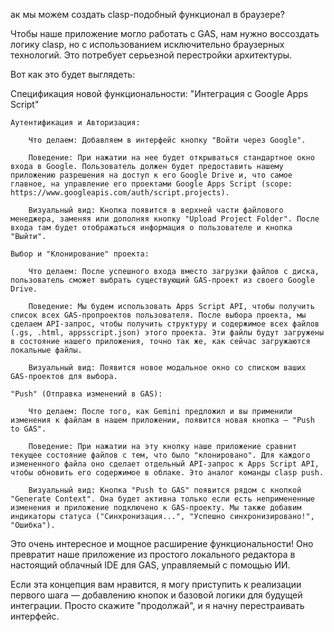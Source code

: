 ак мы можем создать clasp-подобный функционал в браузере?

Чтобы наше приложение могло работать с GAS, нам нужно воссоздать логику clasp, но с использованием исключительно браузерных технологий. Это потребует серьезной перестройки архитектуры.

Вот как это будет выглядеть:

Спецификация новой функциональности: "Интеграция с Google Apps Script"

    Аутентификация и Авторизация:

        Что делаем: Добавляем в интерфейс кнопку "Войти через Google".

        Поведение: При нажатии на нее будет открываться стандартное окно входа в Google. Пользователь должен будет предоставить нашему приложению разрешения на доступ к его Google Drive и, что самое главное, на управление его проектами Google Apps Script (scope: https://www.googleapis.com/auth/script.projects).

        Визуальный вид: Кнопка появится в верхней части файлового менеджера, заменяя или дополняя кнопку "Upload Project Folder". После входа там будет отображаться информация о пользователе и кнопка "Выйти".

    Выбор и "Клонирование" проекта:

        Что делаем: После успешного входа вместо загрузки файлов с диска, пользователь сможет выбрать существующий GAS-проект из своего Google Drive.

        Поведение: Мы будем использовать Apps Script API, чтобы получить список всех GAS-пропроектов пользователя. После выбора проекта, мы сделаем API-запрос, чтобы получить структуру и содержимое всех файлов (.gs, .html, appsscript.json) этого проекта. Эти файлы будут загружены в состояние нашего приложения, точно так же, как сейчас загружаются локальные файлы.

        Визуальный вид: Появится новое модальное окно со списком ваших GAS-проектов для выбора.

    "Push" (Отправка изменений в GAS):

        Что делаем: После того, как Gemini предложил и вы применили изменения к файлам в нашем приложении, появится новая кнопка — "Push to GAS".

        Поведение: При нажатии на эту кнопку наше приложение сравнит текущее состояние файлов с тем, что было "клонировано". Для каждого измененного файла оно сделает отдельный API-запрос к Apps Script API, чтобы обновить его содержимое в облаке. Это аналог команды clasp push.

        Визуальный вид: Кнопка "Push to GAS" появится рядом с кнопкой "Generate Context". Она будет активна только если есть непримененные изменения и приложение подключено к GAS-проекту. Мы также добавим индикаторы статуса ("Синхронизация...", "Успешно синхронизировано!", "Ошибка").

Это очень интересное и мощное расширение функциональности! Оно превратит наше приложение из простого локального редактора в настоящий облачный IDE для GAS, управляемый с помощью ИИ.

Если эта концепция вам нравится, я могу приступить к реализации первого шага — добавлению кнопок и базовой логики для будущей интеграции. Просто скажите "продолжай", и я начну перестраивать интерфейс.